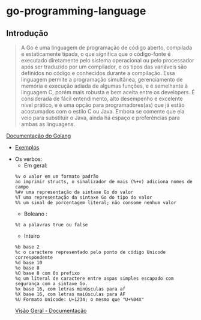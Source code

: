 ﻿# go-programming-language
## Introdução <br>
> A Go é uma linguagem de programação de código aberto, compilada e estaticamente tipada, o que significa que o código-fonte é executado diretamente pelo sistema operacional ou pelo processador após ser traduzido por um compilador, e os tipos das variáveis são definidos no código e conhecidos durante a compilação. Essa linguagem permite a programação simultânea, gerenciamento de memória e execução adiada de algumas funções, e é semelhante à linguagem C, porém mais robusta e bem aceita entre os developers. É considerada de fácil entendimento, alto desempenho e excelente nível prático, e é uma opção para programadores(as) que já estão acostumados com o estilo C ou Java. Embora se comente que ela veio para substituir o Java, ainda há espaço e preferências para ambas as linguagens.<br>

 [Documentação do Golang](https://pkg.go.dev/fmt)<br>
 - [Exemplos](https://go.dev/doc/effective_go#examples)

* Os verbos:
    * Em geral:
    ```
    %v o valor em um formato padrão
	ao imprimir structs, o sinalizador de mais (%+v) adiciona nomes de campo
    %#v uma representação da sintaxe Go do valor
    %T uma representação da sintaxe Go do tipo do valor
    %% um sinal de porcentagem literal; não consome nenhum valor
    ```
    * Boleano :
    ```
    %t a palavras true ou false
    ```
    * Inteiro
    ```
    %b base 2 
    %c o caractere representado pelo ponto de código Unicode correspondente 
    %d base 10 
    %o base 8 
    %O base 8 com 0o prefixo 
    %q um literal de caractere entre aspas simples escapado com segurança com a sintaxe Go. 
    %x base 16, com letras minúsculas para af 
    %X base 16, com letras maiúsculas para AF 
    %U Formato Unicode: U+1234; o mesmo que "U+%04X"
    ```
    [Visão Geral - Documentação](https://pkg.go.dev/fmt)
